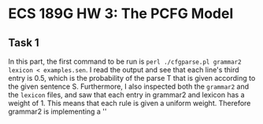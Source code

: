 # ECS 189G HW 3: The PCFG Model

## Task 1

In this part, the first command to be run is ```perl ./cfgparse.pl grammar2 lexicon < examples.sen```. I read the output and see that each line's third entry is 0.5, which is the probability of the parse T that is given according to the given sentence S. Furthermore, I also inspected both the ```grammar2``` and the ```lexicon``` files, and saw that each entry in grammar2 and lexicon has a weight of 1. This means that each rule is given a uniform weight. Therefore grammar2 is implementing a ''